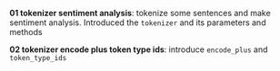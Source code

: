**01 tokenizer sentiment analysis**: tokenize some sentences and make sentiment analysis. Introduced the `tokenizer` and its parameters and methods

**02 tokenizer encode plus token type ids**: introduce `encode_plus` and `token_type_ids`
